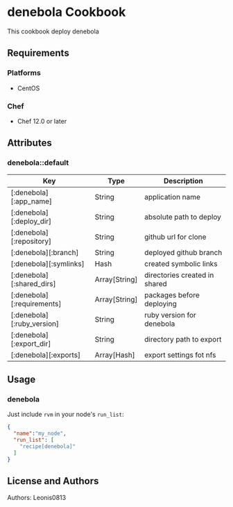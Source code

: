 # denebola Cookbook

This cookbook deploy denebola

## Requirements

### Platforms

- CentOS

### Chef

- Chef 12.0 or later

## Attributes

### denebola::default

|Key                         |Type         |Description                  |
|----------------------------|-------------|-----------------------------|
|[:denebola][:app_name]      |String       |application name             |
|[:denebola][:deploy_dir]    |String       |absolute path to deploy      |
|[:denebola][:repository]    |String       |github url for clone         |
|[:denebola][:branch]        |String       |deployed github branch       |
|[:denebola][:symlinks]      |Hash         |created symbolic links       |
|[:denebola][:shared_dirs]   |Array[String]|directories created in shared|
|[:denebola][:requirements]  |Array[String]|packages before deploying    |
|[:denebola][:ruby_version]  |String       |ruby version for denebola    |
|[:denebola][:export_dir]    |String       |directory path to export     |
|[:denebola][:exports]       |Array[Hash]  |export settings fot nfs      |

## Usage

### denebola

Just include `rvm` in your node's `run_list`:

```json
{
  "name":"my_node",
  "run_list": [
    "recipe[denebola]"
  ]
}
```

## License and Authors

Authors: Leonis0813
